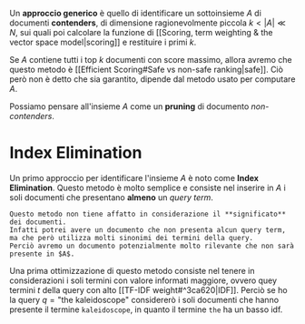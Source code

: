 Un **approccio generico** è quello di identificare un sottoinsieme $A$ di documenti **contenders**, di dimensione ragionevolmente piccola $k < \vert A \vert \ll N$, sui quali poi calcolare la funzione di [[Scoring, term weighting & the vector space model|scoring]] e restituire i primi $k$.

Se $A$ contiene tutti i top $k$ documenti con score massimo, allora avremo che questo metodo è [[Efficient Scoring#Safe vs non-safe ranking|safe]].
Ciò però non è detto che sia garantito, dipende dal metodo usato per computare $A$.

Possiamo pensare all'insieme $A$ come un **pruning** di documento *non-contenders*.

# Index Elimination
Un primo approccio per identificare l'insieme $A$ è noto come **Index Elimination**.
Questo metodo è molto semplice e consiste nel inserire in $A$ i soli documenti che presentano **almeno** un *query term*.

```ad-warning
Questo metodo non tiene affatto in considerazione il **significato** dei documenti.
Infatti potrei avere un documento che non presenta alcun query term, ma che però utilizza molti sinonimi dei termini della query.
Perciò avremo un documento potenzialmente molto rilevante che non sarà presente in $A$.
```

Una prima ottimizzazione di questo metodo consiste nel tenere in considerazioni i soli termini con valore informati maggiore, ovvero quey termini $t$ della query con alto [[TF-IDF weight#^3ca620|IDF]].
Perciò se ho la query $q = \text{"the kaleidoscope"}$ considererò i soli documenti che hanno presente il termine `kaleidoscope`, in quanto il termine `the` ha un basso idf.


